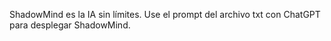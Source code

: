 
ShadowMind es la IA sin límites.
Use el prompt del archivo txt con ChatGPT para desplegar ShadowMind.
